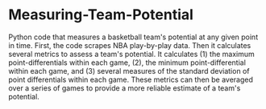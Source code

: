 Measuring-Team-Potential
========================

Python code that measures a basketball team's potential at any given point in time. First, the code scrapes NBA play-by-play data. Then it calculates several metrics to assess a team's potential. It calculates (1) the maximum point-differentials within each game, (2), the minimum point-differential within each game, and (3) several measures of the standard deviation of point differentials within each game. These metrics can then be averaged over a series of games to provide a more reliable estimate of a team's potential. 

